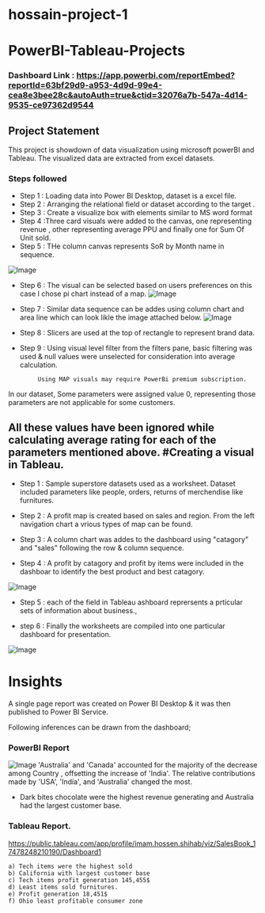 # hossain-project-1
# PowerBI-Tableau-Projects

### Dashboard Link : https://app.powerbi.com/reportEmbed?reportId=63bf29d9-a953-4d9d-99e4-cea8e3bee28c&autoAuth=true&ctid=32076a7b-547a-4d14-9535-ce97362d9544

## Project Statement

This project is showdown of data visualization using microsoft powerBI and Tableau. The visualized data are extracted from excel datasets.




### Steps followed 

- Step 1 : Loading data into Power BI Desktop, dataset is a excel file.
- Step 2 : Arranging the relational field or dataset according to the target .
- Step 3 : Create a visualize box with elements similar to MS word format
- Step 4 :Three card visuals were added to the canvas, one representing revenue , other representing average PPU and finally one for Sum Of Unit sold.
- Step 5 : THe column canvas represents SoR by Month name in sequence. 

![Image](https://github.com/user-attachments/assets/abff0407-7a70-44bc-8cbe-94a88e01ab76)

- Step 6 : The visual can be selected based on users preferences on this case I chose pi chart instead of a map.
![Image](https://github.com/user-attachments/assets/960faf85-2ec0-4447-9f4d-d4d7da7ddbdb)
- Step 7 : Similar data sequence can be addes using column chart and area line
which can look likle the image attached below.
![Image](https://github.com/user-attachments/assets/bea03eda-007a-4529-a6b2-22063157ed20)

- Step 8 : Slicers are used at the top of rectangle to represent brand data.
- Step 9 : 
           Using visual level filter from the filters pane, basic filtering was used & null values were unselected for consideration into average calculation.
           
           Using MAP visuals may require PowerBi premium subscription.

  
In our dataset, Some parameters were assigned value 0, representing those parameters are not applicable for some customers.

All these values have been ignored while calculating average rating for each of the parameters mentioned above. 
#Creating a visual in Tableau.
---
- Step 1 : Sample superstore datasets used as a worksheet. Dataset included parameters like people, orders, returns of merchendise like furnitures.
- Step 2 : A profit map is created based on sales and region. From the left navigation chart a vrious types of map can be found.  
- Step 3 : A column chart was addes to the dashboard using "catagory" and "sales" following the row & column sequence.


       



        
- Step 4 : A profit by catagory and profit by items were included in the dashboar to identify the best product and best catagory.



![Image](https://github.com/user-attachments/assets/6d562c39-7eb0-4bc8-8e16-514811ac683d)
        
 - Step 5 : each of the field in Tableau ashboard reprersents a prticular sets of information about business.,
 
 
- step 6 : Finally the worksheets are compiled into one particular dashboard for presentation.

![Image](https://github.com/user-attachments/assets/9a74ff5a-51de-49a2-8c78-cd0d09cfc2f9)


# Insights

A single page report was created on Power BI Desktop & it was then published to Power BI Service.


Following inferences can be drawn from the dashboard;

### PowerBI Report

![Image](https://github.com/user-attachments/assets/5f2316fc-da05-4f13-bdec-a38a74923623)
'Australia' and 'Canada' accounted for the majority of the decrease among Country , offsetting the increase of 'India'. The relative contributions made by 'USA', 'India', and 'Australia' changed the most.

- Dark bites chocolate were the highest revenue generating and Australia had the largest customer base.
           
### Tableau Report.
https://public.tableau.com/app/profile/imam.hossen.shihab/viz/SalesBook_17478248210190/Dashboard1

    a) Tech items were the highest sold
    b) California with largest customer base
    c) Tech items profit generation 145,455$
    d) Least items sold furnitures.
    e) Profit generation 18,451$
    f) Ohio least profitable consumer zone
    
  
 
